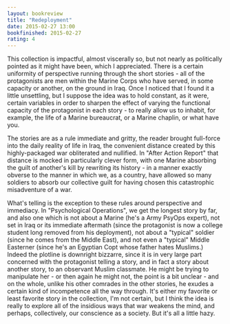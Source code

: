 ```yaml
---
layout: bookreview
title: "Redeployment"
date: 2015-02-27 13:00
bookfinished: 2015-02-27
rating: 4
---
```


This collection is impactful, almost viscerally so, but not nearly as politically pointed as it might have been, which I appreciated.  There is a certain uniformity of perspective running through the short stories - all of the protagonists are men within the Marine Corps who have served, in some capacity or another, on the ground in Iraq.  Once I noticed that I found it a little unsettling, but I suppose the idea was to hold constant, as it were, certain variables in order to sharpen the effect of varying the functional capacity of the protagonist in each story - to really allow us to inhabit, for example, the life of a Marine bureaucrat, or a Marine chaplin, or what have you.



 The stories are as a rule immediate and gritty, the reader brought full-force into the daily reality of life in Iraq, the convenient distance created by this highly-packaged war obliterated and nullified.  In "After Action Report" that distance is mocked in particularly clever form, with one Marine absorbing the guilt of another's kill by rewriting its history - in a manner exactly obverse to the manner in which we, as a country, have allowed so many soldiers to absorb our collective guilt for having chosen this catastrophic misadventure of a war.



What's telling is the exception to these rules around perspective and immediacy.  In "Psychological Operations", we get the longest story by far, and also one which is not about a Marine (he's a Army PsyOps expert), not set in Iraq or its immediate aftermath (since the protagonist is now a college student long removed from his deployment), not about a "typical" soldier (since he comes from the Middle East), and not even a "typical" Middle Easterner (since he's an Egyptian Copt whose father hates Muslims.)  Indeed the plotline is downright bizzarre, since it is in very large part concerned with the protagonist telling a story, and in fact a story about another story, to an observant Muslim classmate.  He might be trying to manipulate her - or then again he might not, the point is a bit unclear - and on the whole, unlike his other comrades in the other stories, he exudes a certain kind of incompetence all the way through.  It's either my favorite or least favorite story in the collection, I'm not certain, but I think the idea is really to explore all of the insidious ways that war weakens the mind, and perhaps, collectively, our conscience as a society.  But it's all a little hazy.